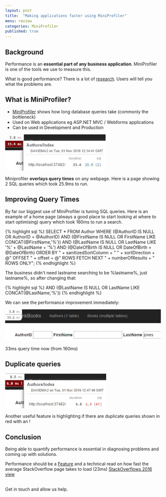```yaml
---
layout: post
title:  "Making applications faster using MiniProfiler"
menu: review
categories: MiniProfiler
published: true
---
```

## Background
Performance is an **essential part of any business application**. MiniProfiler is one of the tools we use to measure this.

What is good performance? There is a lot of [research](http://stackoverflow.com/a/164290/26086). Users will tell you what the problems are. 

## What is MiniProfiler?
* [MiniProfiler](http://miniprofiler.com/) shows how long database queries take (commonly the bottleneck)
* Used on Web applications eg ASP.NET MVC / Webforms applications
* Can be used in Development and Production

![Cows](/assets/MiniProfiler_1.jpg)

Miniprofiler **overlays query times** on any webpage. Here is a page showing 2 SQL queries which took 25.9ms to run.

## Improving Query Times
By far our biggest use of MiniProfiler is tuning SQL queries. Here is an example of a home page (always a good place to start looking at where to start optimising) query which took 160ms to run a search.

{% highlight sql %}
SELECT * FROM Author 
WHERE (@AuthorID IS NULL OR AuthorID = @AuthorID)
AND (@FirstName IS NULL OR FirstName LIKE CONCAT(@FirstName,'%'))
AND (@LastName IS NULL OR LastName LIKE '%' + @LastName + '%')
AND (@DateOfBirth IS NULL OR DateOfBirth = @DateOfBirth)
ORDER BY " + sanitizedSortColumn + " " + sortDirection + @"
OFFSET " + offset + @" ROWS 
FETCH NEXT " + numberOfResults + " ROWS ONLY";
{% endhighlight %}

The business didn't need lastname searching to be %lastname%, just lastname%, so after changing that:

{% highlight sql %}
AND (@LastName IS NULL OR LastName LIKE CONCAT(@LastName,'%'))
{% endhighlight %}

We can see the performance improvement immediately:

![Cows](/assets/MiniProfiler_2.jpg)

33ms query time now (from 160ms)


## Duplicate queries

![Cows](/assets/MiniProfiler_3.jpg)

Another useful feature is highlighting if there are duplicate queries shown in red with an !


## Conclusion
Being able to quantify performance is essential in diagnosing problems and coming up with solutions.

Performance should be a [Feature](https://blog.codinghorror.com/performance-is-a-feature/) and a technical read on how fast the average StackOverflow page takes to load (23ms)
[StackOverflows 2016 view](http://nickcraver.com/blog/2016/02/17/stack-overflow-the-architecture-2016-edition/)

<br />
Get in touch and allow us help.
<br />
<br />
<br />
<br />
<br />
<br />
